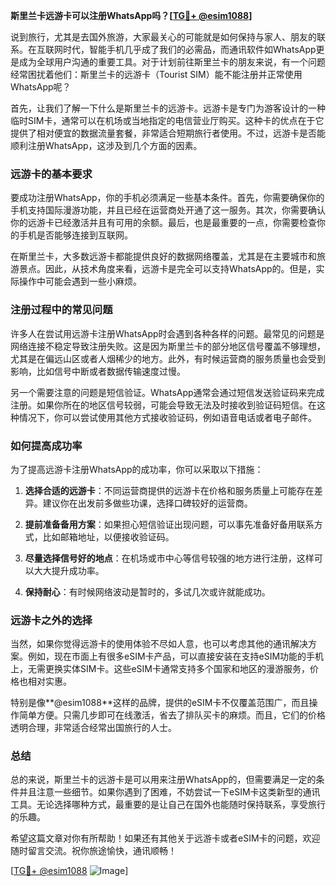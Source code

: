 **斯里兰卡远游卡可以注册WhatsApp吗？[[TG💪+ @esim1088](https://t.me/s/esim1088)]**

说到旅行，尤其是去国外旅游，大家最关心的可能就是如何保持与家人、朋友的联系。在互联网时代，智能手机几乎成了我们的必需品，而通讯软件如WhatsApp更是成为全球用户沟通的重要工具。对于计划前往斯里兰卡的朋友来说，有一个问题经常困扰着他们：斯里兰卡的远游卡（Tourist SIM）能不能注册并正常使用WhatsApp呢？

首先，让我们了解一下什么是斯里兰卡的远游卡。远游卡是专门为游客设计的一种临时SIM卡，通常可以在机场或当地指定的电信营业厅购买。这种卡的优点在于它提供了相对便宜的数据流量套餐，非常适合短期旅行者使用。不过，远游卡是否能顺利注册WhatsApp，这涉及到几个方面的因素。

### **远游卡的基本要求**

要成功注册WhatsApp，你的手机必须满足一些基本条件。首先，你需要确保你的手机支持国际漫游功能，并且已经在运营商处开通了这一服务。其次，你需要确认你的远游卡已经激活并且有可用的余额。最后，也是最重要的一点，你需要检查你的手机是否能够连接到互联网。

在斯里兰卡，大多数远游卡都能提供良好的数据网络覆盖，尤其是在主要城市和旅游景点。因此，从技术角度来看，远游卡是完全可以支持WhatsApp的。但是，实际操作中可能会遇到一些小麻烦。

### **注册过程中的常见问题**

许多人在尝试用远游卡注册WhatsApp时会遇到各种各样的问题。最常见的问题是网络连接不稳定导致注册失败。这是因为斯里兰卡的部分地区信号覆盖不够理想，尤其是在偏远山区或者人烟稀少的地方。此外，有时候运营商的服务质量也会受到影响，比如信号中断或者数据传输速度过慢。

另一个需要注意的问题是短信验证。WhatsApp通常会通过短信发送验证码来完成注册。如果你所在的地区信号较弱，可能会导致无法及时接收到验证码短信。在这种情况下，你可以尝试使用其他方式接收验证码，例如语音电话或者电子邮件。

### **如何提高成功率**

为了提高远游卡注册WhatsApp的成功率，你可以采取以下措施：

1. **选择合适的远游卡**：不同运营商提供的远游卡在价格和服务质量上可能存在差异。建议你在出发前多做些功课，选择口碑较好的运营商。
   
2. **提前准备备用方案**：如果担心短信验证出现问题，可以事先准备好备用联系方式，比如邮箱地址，以便接收验证码。

3. **尽量选择信号好的地点**：在机场或市中心等信号较强的地方进行注册，这样可以大大提升成功率。

4. **保持耐心**：有时候网络波动是暂时的，多试几次或许就能成功。

### **远游卡之外的选择**

当然，如果你觉得远游卡的使用体验不尽如人意，也可以考虑其他的通讯解决方案。例如，现在市面上有很多eSIM卡产品，可以直接安装在支持eSIM功能的手机上，无需更换实体SIM卡。这些eSIM卡通常支持多个国家和地区的漫游服务，价格也相对实惠。

特别是像**@esim1088**这样的品牌，提供的eSIM卡不仅覆盖范围广，而且操作简单方便。只需几步即可在线激活，省去了排队买卡的麻烦。而且，它们的价格透明合理，非常适合经常出国旅行的人士。

### **总结**

总的来说，斯里兰卡的远游卡是可以用来注册WhatsApp的，但需要满足一定的条件并且注意一些细节。如果你遇到了困难，不妨尝试一下eSIM卡这类新型的通讯工具。无论选择哪种方式，最重要的是让自己在国外也能随时保持联系，享受旅行的乐趣。

希望这篇文章对你有所帮助！如果还有其他关于远游卡或者eSIM卡的问题，欢迎随时留言交流。祝你旅途愉快，通讯顺畅！

[[TG💪+ @esim1088](https://t.me/s/esim1088) ![Image](https://i.postimg.cc/4NQfJmqS/Snipaste-2025-05-13-00-14-12.png)]